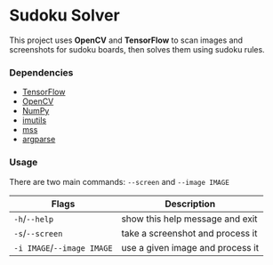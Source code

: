 # Sudoku Solver

This project uses **OpenCV** and **TensorFlow** to scan images and screenshots for sudoku boards, then solves them using sudoku rules.

### Dependencies

- [TensorFlow](https://www.tensorflow.org/)
- [OpenCV](https://opencv.org/)
- [NumPy](https://numpy.org/)
- [imutils](https://github.com/PyImageSearch/imutils)
- [mss](https://python-mss.readthedocs.io/)
- [argparse](https://docs.python.org/3/library/argparse.html)

### Usage

There are two main commands: ```--screen``` and ```--image IMAGE```

|Flags |Description
|-- |--
|```-h```/```--help``` | show this help message and exit
|```-s```/```--screen``` | take a screenshot and process it
|```-i IMAGE```/```--image IMAGE``` | use a given image and process it

